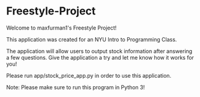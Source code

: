 # Freestyle-Project

Welcome to maxfurman1's Freestyle Project!

This application was created for an NYU Intro to Programming Class.

The application will allow users to output stock information after answering a few questions. Give the application a try and let me know how it works for you!

Please run app/stock_price_app.py in order to use this application.

Note: Please make sure to run this program in Python 3!
